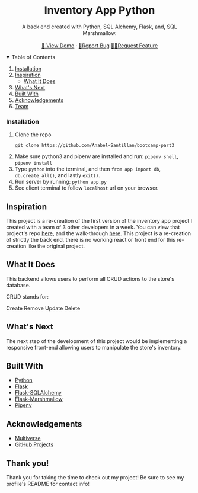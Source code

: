 ###

  <h1 align="center">Inventory App Python</h1>

  <p align="center">
   A back end created with Python, SQL Alchemy, Flask, and, SQL Marshmallow.
    <br />
    <br />
    <a href="https://youtu.be/Xu-YHfsFP6s">👀 View Demo</a>
    ·
    <a href="mailto:anabels.20022@gmail.com">🐛Report Bug</a>
    <a href="mailto:anabels.20022@gmail.com">✍🏽Request Feature</a>
  </p>
</p>



<!-- TABLE OF CONTENTS -->
<details open="open">
  <summary>Table of Contents</summary>
  <ol>
    <li>
      <a href="#installation">Installation</a>
      <li>
      <a href="#inspiration">Inspiration</a>
      <ul>
        <li><a href="#what-it-does">What It Does</a></li>
      </ul>
    </li>
    <li><a href="#whats-next">What's Next</a></li>
    <li><a href="#built-with">Built With</a></li>
    <li><a href="#acknowledgements">Acknowledgements</a></li>
    <li><a href="#team">Team</a></li>
  </ol>
</details>



<!-- ABOUT THE PROJECT -->
### Installation

1. Clone the repo
   ```
   git clone https://github.com/Anabel-Santillan/bootcamp-part3
   ```
2. Make sure python3 and pipenv are installed and run:  `pipenv shell`, `pipenv install`
3. Type `python` into the terminal, and then `from app import db`,
`db.create_all()`, and lastly
`exit()`.
4. Run server by running: `python app.py`
5. See client terminal to follow `localhost` url on your browser.


## Inspiration 

This project is a re-creation of the first version of the inventory app project I created with a team of 3 other developers in a week. You can view that project's repo <a href = "https://github.com/Awesome-Apple/inventory-app">here</a>, and the walk-through <a href = "https://www.youtube.com/watch?v=i5aGTgBmv9A"> here</a>. This project is a re-creation of strictly the back end, there is no working react or front end for this re-creation like the original project.

## What It Does

This backend allows users to perform all CRUD actions to the store's database. 

CRUD stands for:

Create
Remove
Update
Delete

## What's Next 

The next step of the development of this project would be implementing a responsive front-end allowing users to manipulate the store's inventory.

<!-- BUILT WITH -->
## Built With 

* [Python](https://www.python.org/)
* [Flask](https://flask.palletsprojects.com/en/2.1.x/)
* [Flask-SQLAlchemy](https://flask-sqlalchemy.palletsprojects.com/en/2.x/)
* [Flask-Marshmallow](https://flask-marshmallow.readthedocs.io/en/latest/)
* [Pipenv](https://pipenv.pypa.io/en/latest/)

<!-- ACKNOWLEDGEMENTS -->
## Acknowledgements

* [Multiverse](https://www.multiverse.io/en-US) 
* [GitHub Projects](https://github.com/features/issues/)


## Thank you!

Thank you for taking the time to check out my project! Be sure to see my profile's README for contact info!



